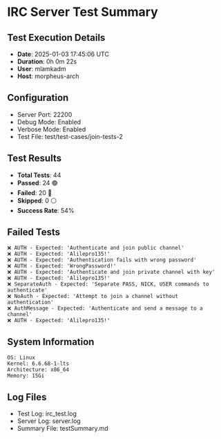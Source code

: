 # IRC Server Test Summary
## Test Execution Details

- **Date**: 2025-01-03 17:45:06 UTC
- **Duration**: 0h 0m 22s
- **User**: mlamkadm
- **Host**: morpheus-arch

## Configuration
- Server Port: 22200
- Debug Mode: Enabled
- Verbose Mode: Enabled
- Test File: test/test-cases/join-tests-2

## Test Results
- **Total Tests**: 44
- **Passed**: 24 🟢
- **Failed**: 20 🔴
- **Skipped**: 0 ⚪
- **Success Rate**: 54%

## Failed Tests
```
❌ AUTH - Expected: 'Authenticate and join public channel'
❌ AUTH - Expected: 'Alilepro135!'
❌ AUTH - Expected: 'Authentication fails with wrong password'
❌ AUTH - Expected: 'WrongPassword!'
❌ AUTH - Expected: 'Authenticate and join private channel with key'
❌ AUTH - Expected: 'Alilepro135!'
❌ SeparateAuth - Expected: 'Separate PASS, NICK, USER commands to authenticate'
❌ NoAuth - Expected: 'Attempt to join a channel without authentication'
❌ AuthMessage - Expected: 'Authenticate and send a message to a channel'
❌ AUTH - Expected: 'Alilepro135!'
```

## System Information
```
OS: Linux
Kernel: 6.6.68-1-lts
Architecture: x86_64
Memory: 15Gi
```

## Log Files
- Test Log: irc_test.log
- Server Log: server.log
- Summary File: testSummary.md

